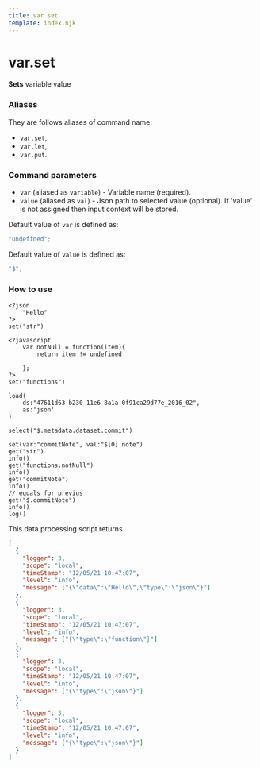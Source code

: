 ```yaml
---
title: var.set
template: index.njk
---
```


# var.set

**Sets** variable value

### Aliases

They are follows aliases of command name:

- `var.set`,
- `var.let`,
- `var.put`.

### Command parameters

- `var` (aliased as `variable`) - Variable name (required).
- `value` (aliased as `val`) - Json path to selected value (optional). If 'value' is not assigned then input context will be stored.

Default value of `var` is defined as:

```js
"undefined";
```

Default value of `value` is defined as:

```js
"$";
```

### How to use

```dps
<?json
    "Hello"
?>
set("str")

<?javascript
    var notNull = function(item){
        return item != undefined

    };
?>
set("functions")

load(
    ds:"47611d63-b230-11e6-8a1a-0f91ca29d77e_2016_02",
    as:'json'
)

select("$.metadata.dataset.commit")

set(var:"commitNote", val:"$[0].note")
get("str")
info()
get("functions.notNull")
info()
get("commitNote")
info()
// equals for previus
get("$.commitNote")
info()
log()
```

This data processing script returns

```json
[
  {
    "logger": 3,
    "scope": "local",
    "timeStamp": "12/05/21 10:47:07",
    "level": "info",
    "message": ["{\"data\":\"Hello\",\"type\":\"json\"}"]
  },
  {
    "logger": 3,
    "scope": "local",
    "timeStamp": "12/05/21 10:47:07",
    "level": "info",
    "message": ["{\"type\":\"function\"}"]
  },
  {
    "logger": 3,
    "scope": "local",
    "timeStamp": "12/05/21 10:47:07",
    "level": "info",
    "message": ["{\"type\":\"json\"}"]
  },
  {
    "logger": 3,
    "scope": "local",
    "timeStamp": "12/05/21 10:47:07",
    "level": "info",
    "message": ["{\"type\":\"json\"}"]
  }
]
```
